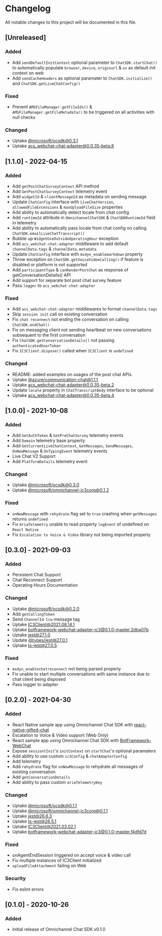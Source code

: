 # Changelog
All notable changes to this project will be documented in this file.

## [Unreleased]
### Added
- Add `sendDefaultInitContext` optional parameter to `ChatSDK.startChat()` to automatically populate `browser`, `device`, `originurl` & `os` as default init context on web
- Add `sendCacheHeaders` as optional paramater to `ChatSDK.initialize()` and `ChatSDK.getLiveChatConfig()`

### Fixed
- Prevent `AMSFileManager.getFileIds()` & `AMSFileManager.getFileMetadata()` to be triggered on all activities with null checks

### Changed
- Uptake [@microsoft/ocsdk@0.3.1](https://www.npmjs.com/package/@microsoft/ocsdk/v/0.3.1)
- Uptake [acs_webchat-chat-adapter@0.0.35-beta.8](https://unpkg.com/acs_webchat-chat-adapter@0.0.35-beta.8/dist/chat-adapter.js)

## [1.1.0] - 2022-04-15
### Added
- Add `getPostChatSurveyContext` API method
- Add `GetPostChatSurveyContext` telemetry event
- Add `widgetId` & `clientMessageId` as metadata on sending message
- Update `ChatConfig` interface with `LiveChatVersion`, `allowedFileExtensions` & `maxUploadFileSize` properties
- Add ability to automatically detect locale from chat config
- Add `runtimeId` attribute in `OmnichannelChatSDK` & `ChatSDKRuntimeId` field in telemetry
- Add ability to automatically pass locale from chat config on calling `ChatSDK.emailLiveChatTranscript()`
- Bubble up `WidgetUseOutsideOperatingHour` exception
- Add `acs_webchat-chat-adapter` middleware to add default `channelData.tags` & `channelData.metadata`
- Update `ChatConfig` interface with `msdyn_enablemarkdown` property
- Throw exception on `ChatSDK.getVoiceVideoCalling()` if feature is disabled or platform is not supported
- Add `participantType` & `canRenderPostChat` as response of getConversationDetails() API
- Add support for separate bot post chat survey feature
- Pass `logger` to `acs_webchat-chat-adapter`

### Fixed
- Add `acs_webchat-chat-adapter` middlewares to format `channelData.tags`
- Skip `session init` call on existing conversation
- Fix `chat reconnect` not ending the conversation on calling `ChatSDK.endChat()`
- Fix on messaging client not sending heartbeat on new conversations subsequent to the first conversation
- Fix `ChatSDK.getConversationDetails()` not passing `authenticatedUserToken`
- Fix `IC3Client.dispose()` called when `IC3Client` is `undefined`

### Changed
- README: added examples on usages of the post chat APIs.
- Uptake [@azure/communication-chat@1.1.1](https://www.npmjs.com/package/@azure/communication-chat/v/1.1.1)
- Uptake [acs_webchat-chat-adapter@0.0.35-beta.2](https://unpkg.com/acs_webchat-chat-adapter@0.0.35-beta.2/dist/chat-adapter.js)
- Update `locale` property in `ChatTranscriptBody` interface to be optional
- Uptake [acs_webchat-chat-adapter@0.0.35-beta.4](https://unpkg.com/acs_webchat-chat-adapter@0.0.35-beta.4/dist/chat-adapter.js)

## [1.0.0] - 2021-10-08
### Added
- Add `GetAuthToken` & `GetPreChatSurvey` telemetry events
- Add `Domain` telemetry base property
- Add `GetCurrentLiveChatContext`, `GetMessages`, `SendMessages`, `OnNewMessage` & `OnTypingEvent` telemetry events
- Live Chat V2 Support
- Add `PlatformDetails` telemetry event

### Changed
- Uptake [@microsoft/ocsdk@0.3.0](https://www.npmjs.com/package/@microsoft/ocsdk/v/0.3.0)
- Uptake [@microsoft/omnichannel-ic3core@0.1.2](https://www.npmjs.com/package/@microsoft/omnichannel-ic3core/v/0.1.2)

### Fixed
- `onNewMessage` with `rehydrate` flag set to `true` crashing when `getMessages` returns `undefined`
- Fix `AriaTelemetry` unable to read property `logEvent` of undefined on `React Native`
- Fix `Escalation to Voice & Video` library not being imported properly

## [0.3.0] - 2021-09-03
### Added
- Persistent Chat Support
- Chat Reconnect Support
- Operating Hours Documentation

### Changed
- Uptake [@microsoft/ocsdk@0.2.0](https://www.npmjs.com/package/@microsoft/ocsdk/v/0.2.0)
- Add `getCallingToken`
- Send `ChannelId-lcw` message tag
- Uptake [IC3Client@2021.08.14.1](https://comms.omnichannelengagementhub.com/release/2021.08.14.1/Scripts/SDK/SDK.min.js)
- Uptake [botframework-webchat-adapter-ic3@0.1.0-master.2dba07b](https://www.npmjs.com/package/botframework-webchat-adapter-ic3/v/0.1.0-master.2dba07b)
- Uptake [jest@27.1.0](https://www.npmjs.com/package/jest/v/27.1.0)
- Update [@types/jest@27.0.1](https://www.npmjs.com/package/@types/jest/v/27.0.1)
- Uptake [ts-jest@27.0.5](https://www.npmjs.com/package/ts-jest/v/27.0.5)

### Fixed
- `msdyn_enablechatreconnect` not being parsed properly
- Fix unable to start multiple conversations with same instance due to chat client being disposed
- Pass logger to adapter

## [0.2.0] - 2021-04-30
### Added
- React Native sample app using Omnichannel Chat SDK with [react-native-gifted-chat](https://github.com/FaridSafi/react-native-gifted-chat)
- Escalation to Voice & Video support (Web Only)
- React sample app using Omnichannel Chat SDK with [BotFramework-WebChat](https://github.com/microsoft/BotFramework-WebChat)
- Expose `sessiontInit`'s `initContext` on `startChat`'s optional paramaters
- Add ability to use custom `ic3Config` & `chatAdapterConfig`
- Add telemetry
- Add `rehydrate` flag for `onNewMessage` to rehydrate all messages of existing conversation
- Add `getConversationDetails`
- Add ability to pass custom `ariaTelemetryKey`

### Changed
- Uptake [@microsoft/ocsdk@0.1.1](https://www.npmjs.com/package/@microsoft/ocsdk/v/0.1.1)
- Uptake [@microsoft/omnichannel-ic3core@0.1.1](https://www.npmjs.com/package/@microsoft/omnichannel-ic3core/v/0.1.1)
- Uptake [jest@26.6.3](https://www.npmjs.com/package/jest/v/26.6.3)
- Uptake [ts-jest@26.5.1](https://www.npmjs.com/package/ts-jest/v/26.5.1)
- Uptake [IC3Client@2021.03.02.1](https://comms.omnichannelengagementhub.com/release/2021.03.02.1/Scripts/SDK/SDK.min.js)
- Uptake [botframework-webchat-adapter-ic3@0.1.0-master.f4dfd7d](https://www.npmjs.com/package/botframework-webchat-adapter-ic3/v/0.1.0-master.f4dfd7d)

### Fixed
- onAgentEndSession triggered on accept voice & video call
- Fix multiple instances of IC3Client initialized
- `uploadFileAttachment` failing on Web

### Security
- Fix eslint errors

## [0.1.0] - 2020-10-26
### Added
- Initial release of Omnichannel Chat SDK v0.1.0